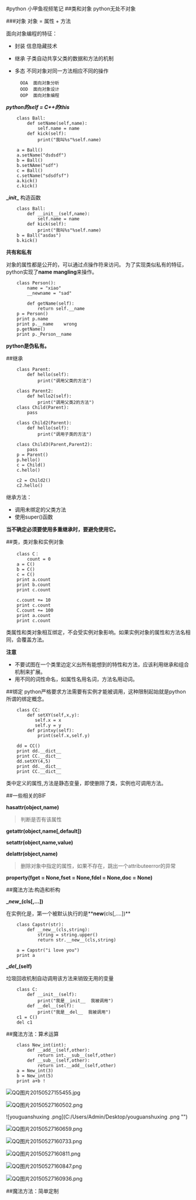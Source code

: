 #python 小甲鱼视频笔记
##类和对象
python无处不对象

###对象
对象 = 属性 + 方法

面向对象编程的特征：
+ 封装 信息隐藏技术
+ 继承 子类自动共享父类的数据和方法的机制
+ 多态 不同对象对同一方法相应不同的操作

        OOA  面向对象分析
        OOD  面向对象设计
        OOP  面向对象编程
        
***python的self = C++的this***

        class Ball:
            def setName(self,name):
                self.name = name
            def kick(self):
                print("我叫%s"%self.name)
                
        a = Ball()
        a.setName("dsdsdf")
        b = Ball()
        b.setNAme("sdf")
        c = Ball()
        c.setName("sdsdfsf")
        a.kick()
        c.kick()
        
**\__init__** 构造函数

        class Ball:
            def __init__(self,name):
                self.name = name
            def kick(self):
                print("我叫%s"%self.name)
        b = Ball("asdas")
        b.kick()
        
**共有和私有**

对象的属性都是公开的，可以通过点操作符来访问。
为了实现类似私有的特征，python实现了**name mangling**来操作。

        class Person():
            name = "xiao"
            __newname = "sad"
            
            def getName(self):
                return self.__name
        p = Person()
        print p.name
        print p.__name    wrong
        p.getName()
        print p._Person__name
        
**python是伪私有。**

##继承


        class Parent:
            def hello(self):
                print("调用父类的方法")
                
        class Parent2:
            def hello2(self):
                print("调用父类2的方法")
        class Child(Parent):
            pass
    
        class Child2(Parent):
            def hello(self):
                print("调用子类的方法")
                
        class Child3(Parent,Parent2):
            pass
        p = Parent()
        p.hello()
        c = Child()
        c.hello()

        c2 = Child2()
        c2.hello()

继承方法：
+ 调用未绑定的父类方法
+ 使用super()函数

**当不确定必须要使用多重继承时，要避免使用它。**

##类，类对象和实例对象


        class C：
            count = 0
        a = C()
        b = C()
        c = C()
        print a.count
        print b.count
        print c.count
        
        c.count += 10
        print c.count
        C.count += 100
        print a.count
        print c.count
        
类属性和类对象相互绑定，不会受实例对象影响。如果实例对象的属性和方法名相同，会覆盖方法。

**注意**
+ 不要试图在一个类里边定义出所有能想到的特性和方法，应该利用继承和组合机制来扩展。
+ 用不同的词性命名，如属性名用名词，方法名用动词。

##绑定
python严格要求方法需要有实例才能被调用，这种限制起始就是python所谓的绑定概念。

        class CC:
            def setXY(self,x,y):
               self.x = x
               self.y = y
            def printxy(self):
                print(self.x,self.y)
                
        dd = CC()
        print dd.__dict__
        print CC.__dict__
        dd.setXY(4,5)
        print dd.__dict__
        print CC.__dict__
        

类中定义的属性,方法是静态变量，即使删除了类，实例也可调用方法。

##一些相关的BIF

**hasattr(object,name)**

>判断是否有该属性

**getattr(object,name[,default])**


**setattr(object,name,value)**

**delattr(object,name)**

>删除对象中指定的属性，如果不存在，跳出一个attributeerror的异常

**property(fget = None,fset = None,fdel = None,doc = None)**


##魔法方法:构造和析构

**\__new__(cls[,...])**

在实例化是，第一个被默认执行的是**__new__(cls[,....])**

        class Capstr(str):
            def __new__(cls,string):
                string = string.upper()
                return str.__new__(cls,string)
                
        a = Capstr("i love you")
        print a
                
**\__del__(self)**

垃圾回收机制自动调用该方法来销毁无用的变量

        class C:
            def __init__(self):
                print("我是__init__  我被调用")
            def __del__(self):
                print("我是__del__  我被调用")        
        c1 = C()
        del c1
        

##魔法方法：算术运算

        class New_int(int):
            def __add__(self,other):
                return int.__sub__(self,other)
            def __sub__(self,other):
                return int.__add__(self,other)
        a = New_int(3)
        b = New_int(5)
        print a+b !
        
        
![QQ图片20150527155455.jpg](C:/Users/Admin/Desktop/QQ图片20150527155455.jpg "")

![QQ图片20150527160502.png](C:/Users/Admin/Desktop/QQ图片20150527160502.png "")

![youguanshuxing .png](C:/Users/Admin/Desktop/youguanshuxing .png "")

![QQ图片20150527160659.png](C:/Users/Admin/Desktop/QQ图片20150527160659.png "")

![QQ图片20150527160733.png](C:/Users/Admin/Desktop/QQ图片20150527160733.png "")

![QQ图片20150527160811.png](C:/Users/Admin/Desktop/QQ图片20150527160811.png "")

![QQ图片20150527160847.png](C:/Users/Admin/Desktop/QQ图片20150527160847.png "")

![QQ图片20150527160936.png](C:/Users/Admin/Desktop/QQ图片20150527160936.png "")


##魔法方法：简单定制
        







        